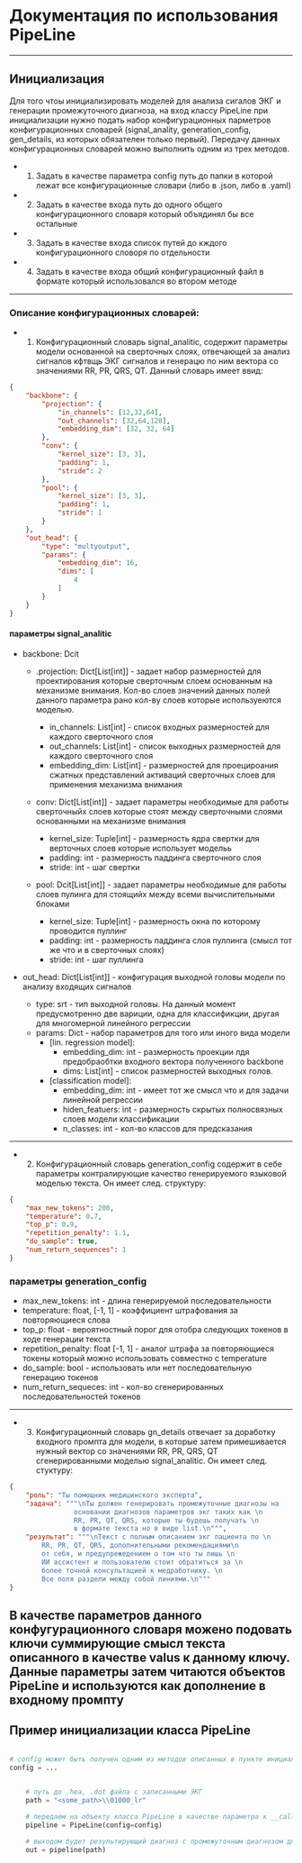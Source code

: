 # Документация по использования PipeLine
---

## Инициализация

Для того чтоы инициализировать моделей для анализа сигалов ЭКГ и генерации промежуточного диагноза, на вход классу PipeLine при инициализации нужно подать набор конфигурационных парметров конфигурационных словарей (signal_anality, generation_config, gen_details, из которых обязателен только первый). Передачу данных конфигурационных словарей можно выполнить одним из трех методов. 

- 1) Задать в качестве параметра config путь до папки в которой лежат все конфигурационные словари (либо в .json, либо в .yaml) 
- 2) Задать в качестве входа путь до одного общего конфигурационного словаря который объядинял бы все остальные
- 3) Задать в качестве входа список путей до кждого конфигурационного словоря по отдельности
- 4) Задать в качестве входа общий конфигурационный файл в формате который использовался во втором методе

---
### Описание конфигурационных словарей:

- 1) Конфигурационный словарь signal_analitic, содержит параметры модели основанной на сверточных слоях, отвечающей за анализ сигналов кфтвщь ЭКГ сигналов и генерацю по ним вектора со значениями RR, PR, QRS, QT. Данный словарь имеет ввид:
```json
{
    "backbone": {
        "projection": {
            "in_channels": [12,32,64],
            "out_channels": [32,64,128],
            "embedding_dim": [32, 32, 64]
        },
        "conv": {
            "kernel_size": [3, 3],
            "padding": 1,
            "stride": 2
        },
        "pool": {
            "kernel_size": [3, 3],
            "padding": 1,
            "stride": 1
        }
    },
    "out_head": {
        "type": "multyoutput",
        "params": {
            "embedding_dim": 16,
            "dims": [
                4
            ]
        }
    }
}
```

#### параметры signal_analitic
- backbone: Dcit
    - .projection: Dict[List[int]] - задает набор размерностей для проектирования которые сверточным слоем основанным на механизме внимания. Кол-во слоев значений данных полей данного параметра рано кол-ву слоев которые используеются моделью.

        - in_channels: List[int] - список входных размерностей для каждого сверточного слоя 
        - out_channels: List[int] - список выходных размерностей для каждого сверточного слоя
        - embedding_dim: List[int] - размерностей для проецироания сжатных представлений активаций сверточных слоев для применения механизма внимания

    - conv: Dict[List[int]] - задает параметры необходимые для работы сверточныйх слоев которые стоят между сверточными слоями основанными на механизме внимания
        - kernel_size: Tuple[int] - размерность ядра свертки для верточных слоев которые использует модельь
        - padding: int - размерность паддинга сверточного слоя
        - stride: int - шаг свертки

    - pool: Dcit[List[int]] - задает параметры необходимые для работы слоев пулинга для стоящийх между всеми вычислительными блоками
        - kernel_size: Tuple[int] - размерность окна по которому проводится пуллинг
        - padding: int - размерность паддинга слоя пуллинга (смысл тот же что и в сверточных слоях)
        - stride: int - шаг пуллинга
    
- out_head: Dict[List[int]] - конфигурация выходной головы модели по анализу входящих сигналов
    - type: srt - тип выходной головы. На данный момент предусмотренно две вариции, одна для классификции, другая для многомерной линейного регрессии
    - params: Dict - набор параметров для того или иного вида модели 
        - [lin. regression model]:
            - embedding_dim: int - размерность проекции лдя предобраобтки входного вектора полученного backbone
            - dims: List[int] - список размерностей выходных голов.
        - [classification model]: 
            - embedding_dim: int - имеет тот же смысл что и для задачи линейной регрессии
            - hiden_featuers: int - размерность скрытых полносвязных слоев модели классификации
            - n_classes: int - кол-во классов для предсказания 

---

- 2) Конфигурационный словарь generation_config содержит в себе параметры контралирующие качество генерируемого языковой моделью текста. Он имеет след. структуру:

```json
{
    "max_new_tokens": 200,
    "temperature": 0.7,
    "top_p": 0.9,
    "repetition_penalty": 1.1,
    "do_sample": true,
    "num_return_sequences": 1
}
```

### параметры generation_config

- max_new_tokens: int - длина генерируемой последовательности
- temperature: float, [-1, 1] - коэффициент штрафования за повторяющиеся слова
- top_p: float - вероятностный порог для отобра следующих токенов в ходе генерации текста
- repetition_penalty: float [-1, 1] - аналог штрафа за повторяющиеся токены который можно использовать совместно с temperature
- do_sample: bool - использовать или нет последовательную генерацию токенов
- num_return_sequeces: int - кол-во сгенерированных последовательностей токенов

---

- 3) Конфигурационный словарь gn_details отвечает за доработку входного промпта для модели, в которые затем примешивается нужный вектор со значениями RR, PR, QRS, QT сгенерированными моделью signal_analitic. Он имеет след. стуктуру:

```json
{
    "роль": "Ты помощник медицинского эксперта",
    "задача": """\nТы должен генерировать промежуточные диагнозы на                
                основании диагнозов параметров экг таких как \n                
                RR, PR, QT, QRS, которые ты будешь получать \n                
                в формате текста но в виде list.\n""",
    "результат": """\nТекст с полным описанием экг пациента по \n                
        RR, PR, QT, QRS, дополнительными рекомендациями\n                
        от себя, и предупрежедением о том что ты лишь \n                
        ИИ ассистент и пользователю стоит обратиться за \n                
        более точной консультацией к медработнику. \n                
        Все поля раздели между собой линиями.\n"""
}
```

В качестве параметров данного конфугурационного словаря можено подовать ключи суммирующие смысл текста описанного в качестве valus к данному ключу. Данные параметры затем читаются объектов PipeLine и используются как дополнение в входному промпту
---

## Пример инициализации класса PipeLine

```python

# config может быть получен одним из методов описанных в пункте инициализации.
config = ...

    
    # путь до .hea, .dot файла с записанными ЭКГ 
    path = "<some_path>\\01000_lr"

    # передаем на объекту класса PipeLine в качестве параметра к __call__() методу путь до переменную path
    pipeline = PipeLine(config=config)

    # выходом будет результирующий диагноз с промежуточным диагнозом для пациента по его входной кардиограмме.
    out = pipeline(path)
```
